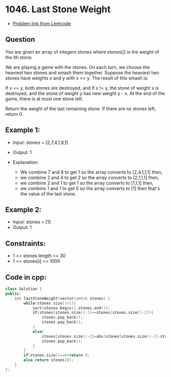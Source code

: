# 1046. Last Stone Weight
- [Problem link from Leetcode](https://leetcode.com/problems/last-stone-weight/description/)
## Question
You are given an array of integers stones where stones[i] is the weight of the ith stone.

We are playing a game with the stones. On each turn, we choose the heaviest two stones and smash them together. Suppose the heaviest two stones have weights x and y with x <= y. The result of this smash is:

If x == y, both stones are destroyed, and
If x != y, the stone of weight x is destroyed, and the stone of weight y has new weight y - x.
At the end of the game, there is at most one stone left.

Return the weight of the last remaining stone. If there are no stones left, return 0.
## Example 1:
- Input: stones = [2,7,4,1,8,1]
- Output: 1
- Explanation: 

    - We combine 7 and 8 to get 1 so the array converts to [2,4,1,1,1] then,
    - we combine 2 and 4 to get 2 so the array converts to [2,1,1,1] then,
    - we combine 2 and 1 to get 1 so the array converts to [1,1,1] then,
    - we combine 1 and 1 to get 0 so the array converts to [1] then that's the value of the last stone.
## Example 2:
- Input: stones = [1]
- Output: 1
## Constraints:
- 1 <= stones.length <= 30
- 1 <= stones[i] <= 1000
## Code in cpp:
```cpp
class Solution {
public:
    int lastStoneWeight(vector<int>& stones) {
        while(stones.size()>1){
            sort(stones.begin(),stones.end());
            if(stones[stones.size()-1]==stones[stones.size()-2]){
                stones.pop_back();
                stones.pop_back();
            }
            else{
                stones[stones.size()-2]=abs(stones[stones.size()-1]-stones[stones.size()-2]);
                stones.pop_back();
            }
        }
        if(stones.size()==0)return 0;
        else return stones[0];
    }
};
```
